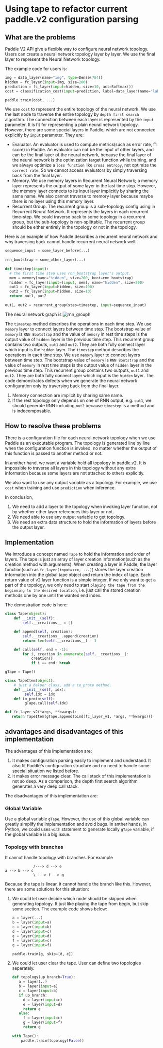# Using tape to refactor current paddle.v2 configuration parsing

## What are the problems

Paddle V2 API give a flexible way to configure neural network topology. Users can create a neural network topology layer by layer. We use the final layer to represent the Neural Network topology.

The example code for users is:

```python
img = data_layer(name="img", type=Dense(784))
hidden = fc_layer(input=img, size=200)
prediction = fc_layer(input=hidden, size=10, act=Softmax())
cost = classification_cost(input=prediction, label=data_layer(name="label", type=Integer(10)))

paddle.train(cost, ...)
```

We use `cost` to represent the entire topology of the neural network.  We use the last node to traverse the entire topology by `depth first search` algorithm. The connection between each layer is represented by the `input` parameter.  It is fit for representing a plain neural network topology. However, there are some special layers in Paddle, which are not connected explicitly by `input` parameter. They are:

* Evaluator.  An evaluator is used to compute metrics(such as error rate, f1 score) in Paddle. An evaluator can not be the input of other layers, and can be the final layer of the neural network, because the final layer of the neural network is the optimization target function while training, and we always optimize a `loss function` like `cross entropy`, not optimize the `correct rate`. So we cannot access evaluators by simply traversing back from the final layer.
* Memory. We use memory layers in Recurrent Neural Network; a memory layer represents the output of some layer in the last time step. However, the memory layer connects to its input layer implicitly by sharing the same name. We also cannot traverse to memory layer because maybe there is no layer using this memory layer.
* Recurrent Group.  The recurrent group is a sub-topology config using in Recurrent Neural Network. It represents the layers in each recurrent time-step. We could traverse back to some topology in a recurrent group, but the sub-topology is non-splittable. The recurrent group should be either entirely in the topology or not in the topology.

Here is an example of how Paddle describes a recurrent neural network and why traversing back cannot handle recurrent neural network well.

```python
sequence_input = some_layer_before(...)
   
rnn_bootstrap = some_other_layer(...)
   
def timestep(input):
  # the first time step uses rnn_bootstrap layer's output.
  mem = memory(name="hidden", size=200, boot=rnn_bootstrap)
  hidden = fc_layer(input=[input, mem], name="hidden", size=200)
  out1 = fc_layer(input=hidden, size=100)
  out2 = fc_layer(input=hidden, size=10)
  return out1, out2
   
out1, out2 = recurrent_group(step=timestep, input=sequence_input)
```

The neural network graph is ![rnn_grouph](http://api.paddlepaddle.org/graphviz?dot=https://gist.githubusercontent.com/reyoung/3426463605372f65e756dfcd6b12ecf9/raw/6e6ebca2c528b40f284205eedc4a870f870beaa9/rnn_example)

The `timestep` method describes the operations in each time step. We use `memory` layer to connect layers between time step. The bootstrap value of `memory` is `RNN Bootstrap` and the value of `memory` in rest time steps is the output value of `hidden` layer in the previous time step.  This recurrent group contains two outputs, `out1` and `out2`. They are both fully connect layer which input is the `hidden` layer. The `timestep` method describes the operations in each time step. We use `memory` layer to connect layers between time step. The bootstrap value of `memory` is `RNN Bootstrap` and the value of `memory` in rest time steps is the output value of `hidden` layer in the previous time step.  This recurrent group contains two outputs, `out1` and `out2`. They are both fully connect layer which input is the `hidden` layer. The code demonstrates defects when we generate the neural network configuration only by traversing back from the final layer.

1. Memory connection are implicit by sharing same name.
2. If the rest topology only depends on one of RNN output, e.g. `out1`, we should generate RNN including `out2` because `timestep` is a method and is indecomposable. 

## How to resolve these problems

There is a configuration file for each neural network topology when we use Paddle as an executable program. The topology is generated line by line when the configuration function is invoked, no matter whether the output of this function is passed to another method or not.

In another hand, we want a variable hold all topology in paddle.v2. It is impossible to traverse all layers in this topology without any extra information because some layers are not attached to others explicitly.

We also want to use any output variable as a topology. For example, we use `cost` when training and use `prediction` when inference.

In conclusion,

1. We need to add a layer to the topology when invoking layer function, not by whether other layer references this layer or not.
1. We need able to use any output variable to get topology.
1. We need an extra data structure to hold the information of layers before the output layer.

## Implementation

We introduce a concept named `Tape` to hold the information and order of layers. The tape is just an array of layer creation information(such as the creation method with arguments). When creating a layer in Paddle, the layer function(such as `fc_layer(input=xxx, ...)`) stores the layer creation information into the global tape object and return the index of tape. Each return value of v2 layer function is a simple integer. If we only want to get a part of the topology, we only need to start `playing the tape from the beginning to the desired location`, i.e. just call the stored creation methods one by one until the wanted end index.

The demostration code is here:

```python
class Tape(object):
    def __init__(self):
        self.__creations__ = []

    def append(self, creation):
        self.__creations__.append(creation)
        return len(self.__creations__) - 1

    def call(self, end = -1):
        for i, creation in enumerate(self.__creations__):
            creation()
            if i == end: break

gTape = Tape()

class TapeItem(object):
    # just a helper class, add a to_proto method.
    def __init__(self, idx):
         self.idx = idx
    def to_proto(self):
         gTape.call(self.idx)

def fc_layer_v2(*args, **kwargs):
   return TapeItem(gTape.append(bind(fc_layer_v1, *args, **kwargs)))
```

## advantages and disadvantages of this implementation

The advantages of this implementation are:

1. It makes configuration parsing easily to implement and understand. It also fit Paddle's configuration structure and no need to handle some special situation we listed before.
1. It makes error message clear. The call stack of this implementation is not so deep. As a comparison, the depth first search algorithm generates a very deep call stack.

The disadvantages of this implementation are:

### Global Variable

Use a global variable `gTape`. However, the use of this global variable can greatly simplify the implementation and avoid bugs.  In anther hands, in Python, we could uses `with` statement to generate locally `gTape` variable, if the global variable is a big issue.

### Topology with branches

It cannot handle topology with branches. For example

```text
             /---> d --> e
a --> b --> c
             \ ---> f --> g
```

Because the tape is linear, it cannot handle the branch like this. However, there are some solutions for this situation:

1. We could let user decide which node should be skipped when generating topology. It just like playing the tape from begin, but skip some section. The example code shows below:
    ```python
    a = layer(...)
    b = layer(input=a)
    c = layer(input=b)
    d = layer(input=c)
    e = layer(input=d)
    f = layer(input=c)
    g = layer(input=f)
    
    paddle.train(g, skip=[d, e])
    ```

2. We could let user clear the tape. User can define two topologies seperately. 
    ```python
    def topology(up_branch=True):
       a = layer(..)
       b = layer(input=a)
       c = layer(input=b)
       if up_branch:
         d = layer(input=c)
         e = layer(input=d)
         return e
       else:
         f = layer(input=c)
         g = layer(input=f)
         return g
  
    with Tape():
        paddle.train(topology(False))
    ```
